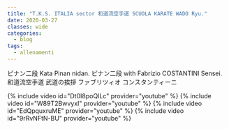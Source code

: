 ```yaml
---
title: "T.K.S. ITALIA sector 和道流空手道 SCUOLA KARATE WADO Ryu."
date: 2020-03-27
classes: wide
categories:
  - blog
tags:
  - allenamenti
---
```


ピナン二段
Kata Pinan nidan. ピナン二段 with Fabrizio COSTANTINI Sensei.
和道流空手道 武道の挨拶 ファブリツィオ コンスタンティーニ


{% include video id="Dt0I8poQILc" provider="youtube" %}
{% include video id="W89T2BwvyxI" provider="youtube" %}
{% include video id="EdQpquxruME" provider="youtube" %}
{% include video id="9rRvNFtN-BU" provider="youtube" %}
